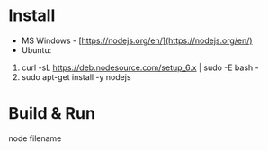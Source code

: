 # Install
* MS Windows - [https://nodejs.org/en/](https://nodejs.org/en/)
* Ubuntu:
1. curl -sL https://deb.nodesource.com/setup_6.x | sudo -E bash -
2. sudo apt-get install -y nodejs


# Build & Run
node filename
